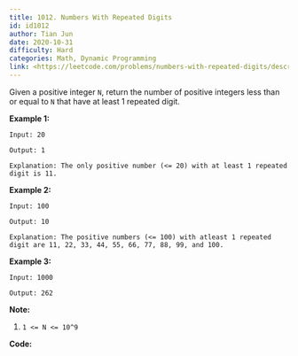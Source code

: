```yaml
---
title: 1012. Numbers With Repeated Digits
id: id1012
author: Tian Jun
date: 2020-10-31
difficulty: Hard
categories: Math, Dynamic Programming
link: <https://leetcode.com/problems/numbers-with-repeated-digits/description/>
---
```


Given a positive integer `N`, return the number of positive integers less than
or equal to `N` that have at least 1 repeated digit.



**Example 1:**
            
	Input: 20    
	Output: 1    
	Explanation: The only positive number (<= 20) with at least 1 repeated digit is 11.    

**Example 2:**
            
	Input: 100    
	Output: 10    
	Explanation: The positive numbers (<= 100) with atleast 1 repeated digit are 11, 22, 33, 44, 55, 66, 77, 88, 99, and 100.    

**Example 3:**
            
	Input: 1000    
	Output: 262    



**Note:**

  1. `1 <= N <= 10^9`


**Code:**
